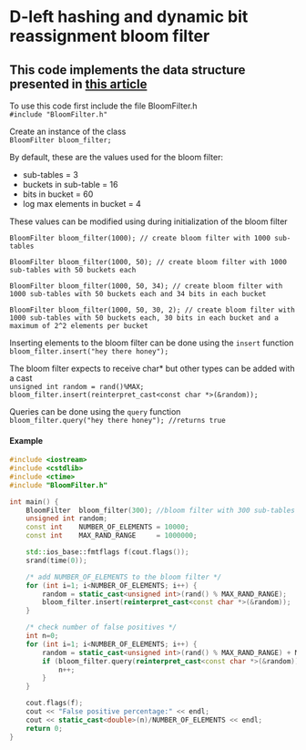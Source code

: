 # D-left hashing and dynamic bit reassignment bloom filter
## This code implements the data structure presented in [this article](https://pdfs.semanticscholar.org/c969/d09434e1b3326053e76fc466b62402942d06.pdf)

To use this code first include the file BloomFilter.h  
`#include "BloomFilter.h"`

Create an instance of the class  
`BloomFilter bloom_filter;`  

By default, these are the values used for the bloom filter:
* sub-tables = 3
* buckets in sub-table = 16 
* bits in bucket = 60
* log max elements in bucket = 4  

These values can be modified using during initialization of the bloom filter    

`BloomFilter bloom_filter(1000); // create bloom filter with 1000 sub-tables`  

`BloomFilter bloom_filter(1000, 50); // create bloom filter with 1000 sub-tables with 50 buckets each`   

`BloomFilter bloom_filter(1000, 50, 34); // create bloom filter with 1000 sub-tables with 50 buckets each and 34 bits in each bucket`  

`BloomFilter bloom_filter(1000, 50, 30, 2); // create bloom filter with 1000 sub-tables with 50 buckets each, 30 bits in each bucket and a maximum of 2^2 elements per bucket`  

Inserting elements to the bloom filter can be done using the `insert` function  
`bloom_filter.insert("hey there honey");`  

The bloom filter expects to receive char* but other types can be added with a cast  
`unsigned int random = rand()%MAX;`  
`bloom_filter.insert(reinterpret_cast<const char *>(&random));`  

Queries can be done using the `query` function  
`bloom_filter.query("hey there honey"); //returns true`  


#### Example
```cpp
#include <iostream>
#include <cstdlib>
#include <ctime>
#include "BloomFilter.h"

int main() {
    BloomFilter  bloom_filter(300); //bloom filter with 300 sub-tables
    unsigned int random;
    const int    NUMBER_OF_ELEMENTS = 10000;
    const int    MAX_RAND_RANGE     = 1000000;

    std::ios_base::fmtflags f(cout.flags());
    srand(time(0));

    /* add NUMBER_OF_ELEMENTS to the bloom filter */
    for (int i=1; i<NUMBER_OF_ELEMENTS; i++) {
        random = static_cast<unsigned int>(rand() % MAX_RAND_RANGE);
        bloom_filter.insert(reinterpret_cast<const char *>(&random));
    }

    /* check number of false positives */
    int n=0;
    for (int i=1; i<NUMBER_OF_ELEMENTS; i++) {
        random = static_cast<unsigned int>(rand() % MAX_RAND_RANGE) + MAX_RAND_RANGE;
        if (bloom_filter.query(reinterpret_cast<const char *>(&random)) == 1) {
            n++;
        }
    }

    cout.flags(f);
    cout << "False positive percentage:" << endl;
    cout << static_cast<double>(n)/NUMBER_OF_ELEMENTS << endl;
    return 0;
}
```
